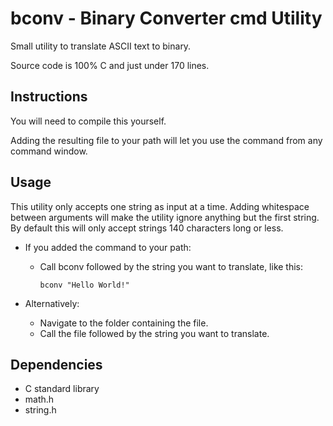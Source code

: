 # bconv - Binary Converter cmd Utility
Small utility to translate ASCII text to binary.

Source code is 100% C and just under 170 lines.

## Instructions
You will need to compile this yourself.

Adding the resulting file to your path will let you use the command from any command window.

## Usage
This utility only accepts one string as input at a time.
Adding whitespace between arguments will make the utility ignore anything but the first string.
By default this will only accept strings 140 characters long or less.

 - If you added the command to your path:
	- Call bconv followed by the string you want to translate, like this:

		``` 
		bconv "Hello World!" 
		``` 

 - Alternatively:
	- Navigate to the folder containing the file.
	- Call the file followed by the string you want to translate.


## Dependencies
 - C standard library
 - math.h
 - string.h
